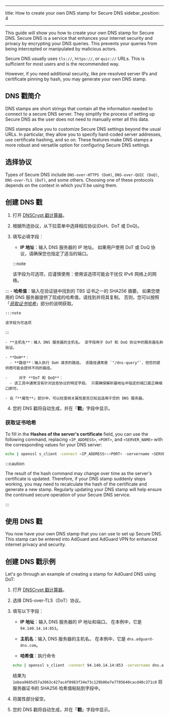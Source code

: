 - - -
title: How to create your own DNS stamp for Secure DNS sidebar_position: 4
- - -

This guide will show you how to create your own DNS stamp for Secure DNS. Secure DNS is a service that enhances your internet security and privacy by encrypting your DNS queries. This prevents your queries from being intercepted or manipulated by malicious actors.

Secure DNS usually uses `tls://`, `https://`, or `quic://` URLs. This is sufficient for most users and is the recommended way.

However, if you need additional security, like pre-resolved server IPs and certificate pinning by hash, you may generate your own DNS stamp.

## DNS 戳简介

DNS stamps are short strings that contain all the information needed to connect to a secure DNS server. They simplify the process of setting up Secure DNS as the user does not need to manually enter all this data.

DNS stamps allow you to customize Secure DNS settings beyond the usual URLs. In particular, they allow you to specify hard-coded server addresses, use certificate hashing, and so on. These features make DNS stamps a more robust and versatile option for configuring Secure DNS settings.

## 选择协议

Types of Secure DNS include `DNS-over-HTTPS (DoH)`, `DNS-over-QUIC (DoQ)`, `DNS-over-TLS (DoT)`, and some others. Choosing one of these protocols depends on the context in which you'll be using them.

## 创建 DNS 戳

1. 打开 [DNSCrypt 戳计算器](https://dnscrypt.info/stamps/)。

2. 根据所选协议，从下拉菜单中选择相应协议(DoH、DoT 或 DoQ)。

3. 填写必填字段：
    - **IP 地址**：输入 DNS 服务器的 IP 地址。 如果用户使用 DoT 或 DoQ 协议，请确保您也指定了适当的端口。

    :::note

    该字段为可选项，应谨慎使用：使用该选项可能会干扰仅 IPv6 网络上的网络。


:::
    - **哈希值**：输入在验证链中找到的 TBS 证书之一的 SHA256 摘要。 如果您使用的 DNS 服务器提供了现成的哈希值，请找到并将其复制。 否则，您可以按照「[*获取证书哈希*](#obtaining-the-certificate-hash)」部分的说明获取。

    :::note

    该字段为可选项


:::

    - **主机名**：输入 DNS 服务器的主机名。 该字段用于 DoT 和 DoQ 协议中的服务器名称验证。

    - **DoH**：
      - **路径**：输入执行 DoH 请求的路径。 该路径通常是 `"/dns-query"`，但您的提供商可能会提供不同的路径。

    -     对于 **DoT 和 DoQ**：
      - 该工具中通常没有针对这些协议的特定字段。 只需确保解析器地址中指定的端口是正确端口即可。

    - 在「**属性**」部分中，可以检查相关属性是否已知且适用于您的 DNS 服务器。

4. 您的 DNS 戳将自动生成，并在「**戳**」字段中显示。

### 获取证书哈希

To fill in the **Hashes of the server's certificate** field, you can use the following command, replacing `<IP_ADDRESS>`, `<PORT>`, and `<SERVER_NAME>` with the corresponding values for your DNS server:

```bash
echo | openssl s_client -connect <IP_ADDRESS>:<PORT> -servername <SERVER_NAME> 2>/dev/null | openssl x509 -outform der | openssl asn1parse -inform der -strparse 4 -noout -out - | openssl dgst -sha256
```

:::caution

The result of the hash command may change over time as the server's certificate is updated. Therefore, if your DNS stamp suddenly stops working, you may need to recalculate the hash of the certificate and generate a new stamp. Regularly updating your DNS stamp will help ensure the continued secure operation of your Secure DNS service.

:::

## 使用 DNS 戳

You now have your own DNS stamp that you can use to set up Secure DNS. This stamp can be entered into AdGuard and AdGuard VPN for enhanced internet privacy and security.

## 创建 DNS 戳示例

Let's go through an example of creating a stamp for AdGuard DNS using DoT:

1. 打开 [DNSCrypt 戳计算器](https://dnscrypt.info/stamps/)。

2. 选择 DNS-over-TLS（DoT）协议。

3. 填写以下字段：

    - **IP 地址**：输入 DNS 服务器的 IP 地址和端口。 在本例中，它是 `94.140.14.14:853`。

    - **主机名**：输入 DNS 服务器的主机名。 在本例中，它是 `dns.adguard-dns.com`。

    - **哈希值**：执行命令

    ```bash
    echo | openssl s_client -connect 94.140.14.14:853 -servername dns.adguard-dns.com 2>/dev/null | openssl x509 -outform der | openssl asn1parse -inform der -strparse 4 -noout -out - | openssl dgst -sha256
    ```

    结果为 `1ebea9685d57a3063c427ac4f0983f34e73c129b06e7e7705640cacd40c371c8` 将服务器证书的 SHA256 哈希值粘贴到字段中。

4. 将属性部分留空。

5. 您的 DNS 戳将自动生成，并在「**戳**」字段中显示。
